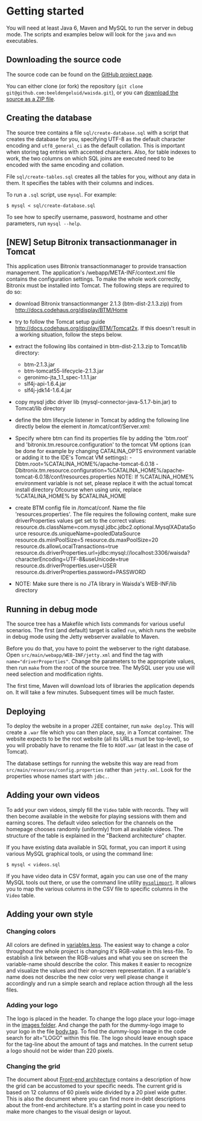 # Getting started

You will need at least Java 6, Maven and MySQL to run the server in debug mode. The scripts and examples below will look for the `java` and `mvn` executables.

## Downloading the source code

The source code can be found on the [GitHub project page](https://github.com/beeldengeluid/waisda).

You can either clone (or fork) the repository (`git clone git@github.com:beeldengeluid/waisda.git`), or you can [download the source as a ZIP file](https://github.com/beeldengeluid/waisda/zipball/master).

## Creating the database

The source tree contains a file `sql/create-database.sql` with a script that creates the database for you, specifying UTF-8 as the default character encoding and `utf8_general_ci` as the default collation. This is important when storing tag entries with accented characters. Also, for table indexes to work, the two columns on which SQL joins are executed need to be encoded with the same encoding and collation.

File `sql/create-tables.sql` creates all the tables for you, without any data in them. It specifies the tables with their columns and indices.

To run a `.sql` script, use `mysql`. For example:

```
$ mysql < sql/create-database.sql
```

To see how to specify username, password, hostname and other parameters, run `mysql --help`.

## [NEW] Setup Bitronix transactionmanager in Tomcat

This application uses Bitronix transactionmanager to provide transaction management. The application's /webapp/META-INF/context.xml file contains the configuration settings. To make the whole
work correctly, Bitronix must be installed into Tomcat. The following steps are required to do so:

- download Bitronix transactionmanger 2.1.3 (btm-dist-2.1.3.zip) from http://docs.codehaus.org/display/BTM/Home
- try to follow the Tomcat setup guide http://docs.codehaus.org/display/BTM/Tomcat2x. If this doesn't result in a working situation, follow the steps below.

- extract the following libs contained in btm-dist-2.1.3.zip to Tomcat/lib directory:
    - btm-2.1.3.jar
    - btm-tomcat55-lifecycle-2.1.3.jar
    - geronimo-jta_1.1_spec-1.1.1.jar
    - slf4j-api-1.6.4.jar
    - slf4j-jdk14-1.6.4.jar
- copy mysql jdbc driver lib (mysql-connector-java-5.1.7-bin.jar) to Tomcat/lib directory
- define the btm lifecycle listener in Tomcat by adding the following line directly below the <Server> element in /tomcat/conf/Server.xml:
    <Listener className="bitronix.tm.integration.tomcat55.BTMLifecycleListener" />
- Specify where btm can find its properties file by adding the 'btm.root' and 'bitronix.tm.resource.configuration' to the tomcat VM options (can be done for example by
  changing CATALINA_OPTS environment variable or adding it to the IDE's Tomcat VM settings):
    -Dbtm.root=%CATALINA_HOME%/apache-tomcat-6.0.18 -Dbitronix.tm.resource.configuration=%CATALINA_HOME%/apache-tomcat-6.0.18/conf/resources.properties
  NOTE: If %CATALINA_HOME% environment variable is not set, please replace it with the actual tomcat install directory
        Ofcourse when using unix, replace %CATALINA_HOME% by $CATALINA_HOME
- create BTM config file in /tomcat/conf. Name the file 'resources.properties'. The file requires the following content, make sure driverProperties values get set
  to the correct values:
    resource.ds.className=com.mysql.jdbc.jdbc2.optional.MysqlXADataSource
    resource.ds.uniqueName=pooledDataSource
    resource.ds.minPoolSize=5
    resource.ds.maxPoolSize=20
    resource.ds.allowLocalTransactions=true
    resource.ds.driverProperties.url=jdbc:mysql://localhost:3306/waisda?characterEncoding=UTF-8&amp;useUnicode=true
    resource.ds.driverProperties.user=USER
    resource.ds.driverProperties.password=PASSWORD
- NOTE: Make sure there is no JTA library in Waisda's WEB-INF/lib directory

## Running in debug mode

The source tree has a Makefile which lists commands for various useful scenarios. The first (and default) target is called `run`, which runs the website in debug mode using the Jetty webserver available to Maven.

Before you do that, you have to point the webserver to the right database. Open `src/main/webapp/WEB-INF/jetty.xml` and find the tag with `name="driverProperties"`. Change the parameters to the appropriate values, then run `make` from the root of the source tree. The MySQL user you use will need selection and modification rights.

The first time, Maven will download lots of libraries the application depends on. It will take a few minutes. Subsequent times will be much faster.

## Deploying

To deploy the website in a proper J2EE container, run `make deploy`. This will create a `.war` file which you can then place, say, in a Tomcat container. The website expects to be the root website (all its URLs must be top-level), so you will probably have to rename the file to `ROOT.war` (at least in the case of Tomcat).

The database settings for running the website this way are read from `src/main/resources/config.properties` rather than `jetty.xml`. Look for the properties whose names start with `jdbc.`.

## Adding your own videos

To add your own videos, simply fill the `Video` table with records. They will then become available in the website for playing sessions with them and earning scores. The default video selection for the channels on the homepage chooses randomly (uniformly) from all available videos. The structure of the table is explained in the "Backend architecture" chapter.

If you have existing data available in SQL format, you can import it using various MySQL graphical tools, or using the command line:

```
$ mysql < videos.sql
```

If you have video data in CSV format, again you can use one of the many MySQL tools out there, or use the command line utility [`mysqlimport`](https://dev.mysql.com/doc/refman/5.0/en/mysqlimport.html). It allows you to map the various columns in the CSV file to specific columns in the `Video` table.

## Adding your own style

### Changing colors

All colors are defined in [variables.less](../src/main/webapp/static/styles/less/variables.less). The easiest way to change a color throughout the whole project is changing it's RGB-value in this less-file. To establish a link between the RGB-values and what you see on screen the variable-name should describe the color. This makes it easier to recognize and visualize the values and their on-screen representation. If a variable's name does not describe the new color very well please change it accordingly and run a simple search and replace action through all the less files.

### Adding your logo

The logo is placed in the header. To change the logo place your logo-image in the [images folder](../src/main/webapp/static/img). And change the path for the dummy-logo image to your logo in the file [body.tag](../src/main/webapp/WEB-INF/tags/body.tag). To find the dummy-logo image in the code search for alt="LOGO" within this file. The logo should leave enough space for the tag-line about the amount of tags and matches. In the current setup a logo should not be wider than 220 pixels. 

### Changing the grid

The document about [Front-end architecture](frontend.md) contains a description of how the grid can be accustomed to your specific needs. The current grid is based on 12 columns of 60 pixels wide divided by a 20 pixel wide gutter. This is also the document where you can find more in-debt descriptions about the front-end architecture. It's a starting point in case you need to make more changes to the visual design or layout. 
